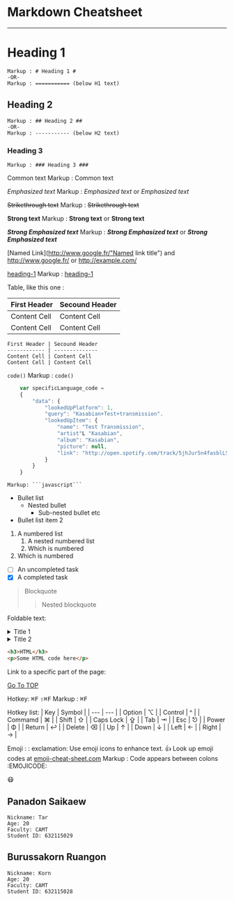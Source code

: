 Markdown Cheatsheet<a name="TOP"></a>
=====================

- - - -
# Heading 1 #
    Markup : # Heading 1 #
    -OR-
    Markup : =========== (below H1 text)

## Heading 2 ##
    Markup : ## Heading 2 ##
    -OR-
    Markup : ----------- (below H2 text)

### Heading 3 ###
    Markup : ### Heading 3 ###

Common text
    Markup : Common text

_Emphasized text_
    Markup : _Emphasized text_ or *Emphasized text*

~~Strikethrough text~~
    Markup : ~~Strikethrough text~~

__Strong text__
    Markup : __Strong text__ or **Strong text**

___Strong Emphasized text___
    Markup : ___Strong Emphasized text___ or ***Strong Emphasized text***

[Named Link](http://www.google.fr/"Named link title") and http://www.google.fr/ or <http://example.com/>

[heading-1](#heading-1 "Gotoheading-1")
    Markup : [heading-1](#heading-1 "Gotoheading-1")

Table, like this one :

First Header | Secound Header
------------ | --------------
Content Cell | Content Cell
Content Cell | Content Cell
```
First Header | Secound Header
------------ | --------------
Content Cell | Content Cell
Content Cell | Content Cell
```

`code()`
    Markup : `code()`

```javascript
    var specificLanguage_code =
    {
        "data": {
            "lookedUpPlatform": 1,
            "query": "Kasabian+Test+transmission".
            "lookedUpItem": {
                "name": "Test Transmission",
                "artist"L "Kasabian",
                "album": "Kasabian",
                "picture": null,
                "link": "http://open.spotify.com/track/5jhJur5n4fasblLSCOcrTp"
            }
        }
    }
```
    Markup: ```javascript```

* Bullet list
    * Nested bullet
        * Sub-nested bullet etc
* Bullet list item 2
1. A numbered list
    1. A nested numbered list
    2. Which is numbered
2. Which is numbered
- [ ] An uncompleted task
- [x] A completed task

> Blockquote
>> Nested blockquote

Foldable text:
<details>
    <summary>Title 1</summary>
    <p>Content 1 Content 1 Content 1 Content 1 Content 1</p>
</details>
<details>
    <summary>Title 2</summary>
    <p>Content 2 Content 2 Content 2 Content 2 Content 2</p>
</details>

```html
<h3>HTML</h3>
<p>Some HTML code here</p>
```

Link to a specific part of the page:

[Go To TOP](#TOP)

Hotkey:
<kbd>⌘F</kbd>
<kbd>⇧⌘F</kbd>
    Markup : <kbd>⌘F</kbd>

Hotkey list:
| Key | Symbol |
| --- | --- |
| Option | ⌥ |
| Control | ^ |
| Commamd | ⌘ |
| Shift | ⇧ |
| Caps Lock | ⇪ |
| Tab | ⇥ |
| Esc | ⎋ |
| Power | Φ |
| Return | ↩ |
| Delete | ⌫ |
| Up | ↑ |
| Down | ↓ |
| Left | ← |
| Right | → |

Emoji :
: exclamation: Use emoji icons to enhance text. :+1: Look up emoji codes at [emoji-cheat-sheet.com](http://emoji-cheat-sheet.com/)
    Markup : Code appears between colons :EMOJICODE:

:mask:

## Panadon Saikaew ##
    Nickname: Tar
    Age: 20
    Faculty: CAMT
    Student ID: 632115029

## Burussakorn Ruangon ##
    Nickname: Korn
    Age: 20
    Faculty: CAMT
    Student ID: 632115028
